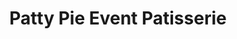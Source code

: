 ---
title: "Patty Pie Event Patisserie"
url: /potsdam/patty-pie-event-patisserie/
shop: Konditorei
---